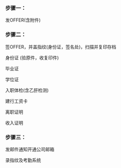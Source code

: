 ### 步骤一：

发OFFER\(含附件\)

### 步骤二：

签OFFER，并盖指纹\(身份证，签名处\)，扫描并复印存档

身份证                    \(验原件，收复印件\)

毕业证

学位证

入职体检\(含乙肝检测\)

建行工资卡

离职证明

收入证明

### 步骤三：

发邮件通知开通公司邮箱

录指纹及考勤系统


